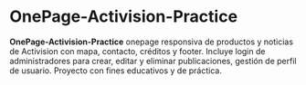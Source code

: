 # OnePage-Activision-Practice
**OnePage-Activision-Practice**  onepage responsiva de productos y noticias de Activision con mapa, contacto, créditos y footer. Incluye login de administradores para crear, editar y eliminar publicaciones, gestión de perfil de usuario. Proyecto con fines educativos y de práctica.
